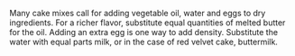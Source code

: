 Many cake mixes call for adding vegetable oil, water and eggs to dry ingredients. For a richer flavor, substitute equal quantities of melted butter for the oil. Adding an extra egg is one way to add density. Substitute the water with equal parts milk, or in the case of red velvet cake, buttermilk.